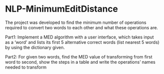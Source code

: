 # NLP-MinimumEditDistance
The project was developed to find the minimum number of operations required to convert two words to each other and what these operations are.

Part1: Implement a MED algorithm with a user interface, which takes input as a ‘word’ and lists its first 5 alternative correct words (list nearest 5 words) by using the dictionary given.

Part2: For given two words, find the MED value of transforming from first word to second, show the steps in a table and write the operations’ names needed to transform
